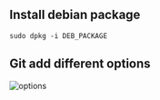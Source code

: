Install debian package
----------------------
`sudo dpkg -i DEB_PACKAGE`

Git add different options
-------------------------

![options](http://i.stack.imgur.com/KwOLu.jpg)


